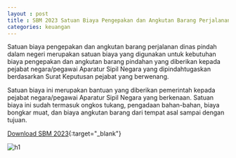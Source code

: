 ```yaml
---
layout : post
title : SBM 2023 Satuan Biaya Pengepakan dan Angkutan Barang Perjalanan Dinas Pindah Dalam Negeri
categories: keuangan
---
```


Satuan biaya pengepakan dan angkutan barang perjalanan dinas pindah dalam negeri merupakan satuan biaya yang digunakan untuk kebutuhan biaya pengepakan dan angkutan barang pindahan yang diberikan kepada pejabat negara/pegawai Aparatur Sipil Negara yang dipindahtugaskan berdasarkan Surat Keputusan pejabat yang berwenang.

Satuan biaya ini merupakan bantuan yang diberikan pemerintah kepada pejabat negara/pegawai Aparatur Sipil Negara yang berkenaan. Satuan biaya ini sudah termasuk ongkos tukang, pengadaan bahan-bahan, biaya bongkar muat, dan biaya angkutan barang dari tempat asal sampai dengan tujuan.

[Download SBM 2023](https://f005.backblazeb2.com/file/SBM2023/SBM_2023.pdf){:target="_blank"}

![h1](https://f005.backblazeb2.com/file/SBM2023/SBM_2023_page-0018.jpg)